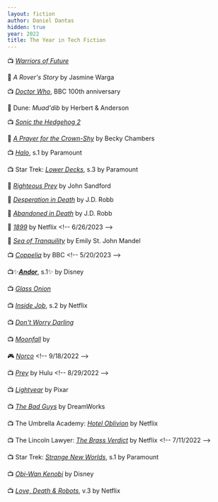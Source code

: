 ```yaml
---
layout: fiction
author: Daniel Dantas
hidden: true
year: 2022
title: The Year in Tech Fiction
---
```


📺 [_Warriors of Future_](https://en.wikipedia.org/wiki/Warriors_of_Future) <!-- 4/29/2025 -->

📕 _A Rover's Story_ by Jasmine Warga <!-- 3/28/2025 -->

📺 [_Doctor Who_](https://en.wikipedia.org/wiki/Doctor_Who_specials_(2022)), BBC 100th anniversary <!-- 1/13/2025 -->

📔 Dune: _Muad'dib_ by Herbert & Anderson <!-- 12/8/2024 -->

📺 [_Sonic the Hedgehog 2_](https://en.wikipedia.org/wiki/Sonic_the_Hedgehog_2_(film)) <!-- 12/4/2024 -->

📕 [_A Prayer for the Crown-Shy_](https://en.wikipedia.org/wiki/A_Prayer_for_the_Crown-Shy) by Becky Chambers <!-- 7/18/2024 -->

📺 [_Halo_](https://en.wikipedia.org/wiki/Halo_(TV_series)#Season_1_(2022)), s.1 by Paramount <!-- 4/1/2024 -->

📺 Star Trek: [_Lower Decks_](https://en.wikipedia.org/wiki/Star_Trek:_Lower_Decks_season_3), s.3 by Paramount <!-- 8/31/2023 -->

📕 [_Righteous Prey_](https://www.johnsandford.org/prey32.html) by John Sandford <!-- 8/21/2023 -->

📕 [_Desperation in Death_](https://jdrobb.com/2022/10/desperation-in-death/) by J.D. Robb <!-- 7/18/2023 -->

📕 [_Abandoned in Death_](https://jdrobb.com/2021/11/abandoned-in-death/) by J.D. Robb <!-- 7/17/2023 -->

📕 [_1899_](https://en.wikipedia.org/wiki/1899_(TV_series)) by Netflix <!-- 6/26/2023 -->

📕 [_Sea of Tranquility_](https://en.wikipedia.org/wiki/Sea_of_Tranquility_(novel)) by Emily St. John Mandel <!-- 6/25/2023 -->

📺 [_Coppelia_](https://en.wikipedia.org/wiki/Coppelia_(2021_film)) by BBC <!-- 5/20/2023 -->

📺✨[***Andor***](https://en.wikipedia.org/wiki/Andor_(TV_series)#Season_1_(2022)), s.1✨ by Disney <!-- 4/19/2023 -->

📺 [_Glass Onion_](https://en.wikipedia.org/wiki/Glass_Onion:_A_Knives_Out_Mystery) <!-- 2/17/2023 -->

📺 [_Inside Job_](https://en.wikipedia.org/wiki/Inside_Job_(2021_TV_series)), s.2 by Netflix <!-- 12/8/2022 -->

📺 [_Don't Worry Darling_](https://en.wikipedia.org/wiki/Don%27t_Worry_Darling) <!-- 12/4/2022 -->

📺 [_Moonfall_](https://en.wikipedia.org/wiki/Moonfall_(film)) by  <!-- 11/16/2022 -->

🎮 [_Norco_](https://en.wikipedia.org/wiki/Norco_(video_game)) <!-- 9/18/2022 -->

📺 [_Prey_](https://en.wikipedia.org/wiki/Prey_(2022_film)) by Hulu <!-- 8/29/2022 -->

📺 [_Lightyear_](https://en.wikipedia.org/wiki/Lightyear_(film)) by Pixar <!-- 8/10/2022 -->

📺 [_The Bad Guys_](https://en.wikipedia.org/wiki/The_Bad_Guys_(film)) by DreamWorks <!-- 7/16/2022 -->

📺 The Umbrella Academy: [_Hotel Oblivion_](https://en.wikipedia.org/wiki/The_Umbrella_Academy_season_3) by Netflix <!-- 7/12/2022 -->

📺 The Lincoln Lawyer: [_The Brass Verdict_](https://en.wikipedia.org/wiki/The_Lincoln_Lawyer_(TV_series)#Season_1_(2022)) by Netflix <!-- 7/11/2022 -->

📺 Star Trek: [_Strange New Worlds_](https://en.wikipedia.org/wiki/Star_Trek:_Strange_New_Worlds_season_1), s.1 by Paramount <!-- 7/10/2022 -->

📺 [_Obi-Wan Kenobi_](https://en.wikipedia.org/wiki/Obi-Wan_Kenobi_(miniseries)) by Disney <!-- 7/4/2022 -->

📺 [_Love, Death & Robots_](https://en.wikipedia.org/wiki/Love,_Death_%26_Robots#Volume_III_(2022)), v.3 by Netflix <!-- 5/29/2022 -->


